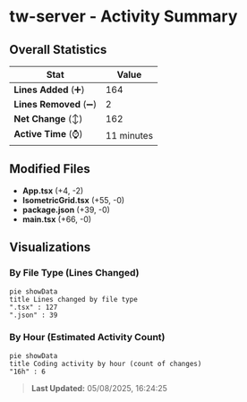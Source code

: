 # tw-server - Activity Summary 

## Overall Statistics

| Stat                   | Value                                                             |
| ---------------------- | ----------------------------------------------------------------- |
| **Lines Added** (➕)   | 164                                          |
| **Lines Removed** (➖) | 2                                        |
| **Net Change** (↕)    | 162                |
| **Active Time** (⌚)   | 11 minutes |


## Modified Files
- **App.tsx** (+4, -2)
- **IsometricGrid.tsx** (+55, -0)
- **package.json** (+39, -0)
- **main.tsx** (+66, -0)

## Visualizations

### By File Type (Lines Changed)

```mermaid
pie showData
title Lines changed by file type
".tsx" : 127
".json" : 39
```

### By Hour (Estimated Activity Count)

```mermaid
pie showData
title Coding activity by hour (count of changes)
"16h" : 6
```


> **Last Updated:** 05/08/2025, 16:24:25